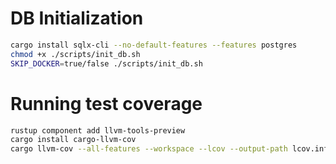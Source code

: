 # DB Initialization

```bash
cargo install sqlx-cli --no-default-features --features postgres
chmod +x ./scripts/init_db.sh
SKIP_DOCKER=true/false ./scripts/init_db.sh
```

# Running test coverage

```bash
rustup component add llvm-tools-preview
cargo install cargo-llvm-cov
cargo llvm-cov --all-features --workspace --lcov --output-path lcov.info
```